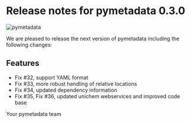 # Release notes for pymetadata 0.3.0
![pymetadata](https://github.com/matthiaskoenig/pymetadata/raw/develop/docs/images/favicon/pymetadata-100x100-300dpi.png)

We are pleased to release the next version of pymetadata including the 
following changes:

## Features
- Fix #32, support YAML format
- Fix #33, more robust handling of relative locations
- Fix #34, updated dependency information
- Fix #35, Fix #36, updated unichem webservices and improved code base

Your pymetadata team
